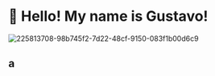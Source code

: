 # 👋 Hello! My name is Gustavo!
![225813708-98b745f2-7d22-48cf-9150-083f1b00d6c9](https://github.com/user-attachments/assets/32ca8ee6-7a78-453a-a9a0-22cfcd632281)

## a
